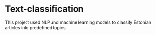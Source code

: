 # Text-classification
 This project used NLP and machine learning models to classify Estonian articles into predefined topics. 
